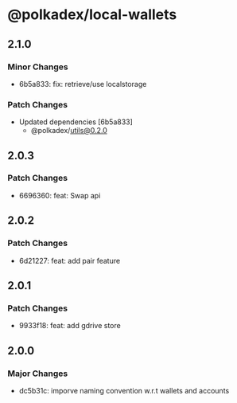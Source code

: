 # @polkadex/local-wallets

## 2.1.0

### Minor Changes

- 6b5a833: fix: retrieve/use localstorage

### Patch Changes

- Updated dependencies [6b5a833]
  - @polkadex/utils@0.2.0

## 2.0.3

### Patch Changes

- 6696360: feat: Swap api

## 2.0.2

### Patch Changes

- 6d21227: feat: add pair feature

## 2.0.1

### Patch Changes

- 9933f18: feat: add gdrive store

## 2.0.0

### Major Changes

- dc5b31c: imporve naming convention w.r.t wallets and accounts
